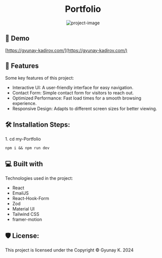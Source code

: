<h1 align="center" id="title">Portfolio</h1>

<p align="center"><img src="https://ik.imagekit.io/riviaa/Portfolio/image.png?updatedAt=1710377445780" alt="project-image"></p>

<h2>🚀 Demo</h2>

[https://gyunay-kadirov.com/](https://gyunay-kadirov.com/)

  
<h2>🧐 Features</h2>

Some key features of this project:

*   Interactive UI: A user-friendly interface for easy navigation.
*   Contact Form: Simple contact form for visitors to reach out.
*   Optimized Performance: Fast load times for a smooth browsing experience.
*   Responsive Design: Adapts to different screen sizes for better viewing.

<h2>🛠️ Installation Steps:</h2>

<p>1. cd my-Portfolio</p>

```
npm i && npm run dev
```

  
  
<h2>💻 Built with</h2>

Technologies used in the project:

*   React
*   EmailJS
*   React-Hook-Form
*   Zod
*   Material UI
*   Tailwind CSS
*   framer-motion

<h2>🛡️ License:</h2>

This project is licensed under the Copyright © Gyunay K. 2024
